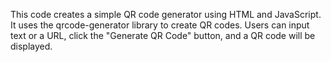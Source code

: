 This code creates a simple QR code generator using HTML and JavaScript. It uses the qrcode-generator library to create QR codes. Users can input text or a URL, click the "Generate QR Code" button, and a QR code will be displayed.
